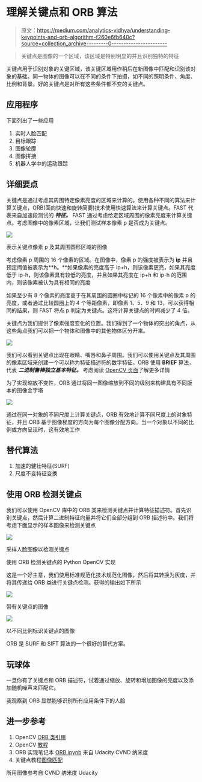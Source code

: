 # 理解关键点和 ORB 算法

> 原文：<https://medium.com/analytics-vidhya/understanding-keypoints-and-orb-algorithm-f260e6fb640c?source=collection_archive---------0----------------------->

> 关键点是图像的一个区域，该区域是特别明显的并且识别独特的特征

关键点用于识别对象的关键区域，该关键区域用作稍后在新图像中匹配和识别该对象的基础。同一物体的图像可以在不同的条件下拍摄，如不同的照明条件、角度、比例和背景。好的关键点是对所有这些条件都不变的关键点。

## 应用程序

下面列出了一些应用

1.  实时人脸匹配
2.  目标跟踪
3.  图像轮廓
4.  图像拼接
5.  机器人学中的运动跟踪

## 详细要点

关键点是通过考虑其周围特定像素亮度的区域来计算的。使用各种不同的算法来计算关键点，ORB(面向快速和旋转简要)技术使用快速算法来计算关键点。FAST 代表来自加速段测试的 ***特征。*** FAST 通过考虑给定区域周围的像素亮度来计算关键点。考虑图像中的像素区域，让我们测试样本像素 p 是否成为关键点。

![](img/ace508e80f76c82de7a36b22da329787.png)

表示关键点像素 p 及其周围圆形区域的图像

考虑像素 p 周围的 16 个像素的区域。在图像中，像素 p 的强度被表示为 **ip** 并且预定阈值被表示为**h。**如果像素的亮度高于 ip+h，则该像素更亮，如果其亮度低于 ip-h，则该像素具有较低的亮度，并且如果其亮度在 ip+h 和 ip-h 的范围内，则该像素被认为具有相同的亮度

如果至少有 8 个像素的亮度高于在其周围的圆圈中标记的 16 个像素中的像素 p 的亮度，或者通过比较圆圈上的 4 个等距像素，即像素 1、5、9 和 13，可以获得相同的结果，则 FAST 将点 p 判定为关键点。这将计算关键点的时间减少了 4 倍。

关键点为我们提供了像素强度变化的位置。我们得到了一个物体的突出的角点，从这些角点我们可以把一个物体和图像中的其他物体区分开来。

![](img/321a9c269286ab4fbbb63da513a600ad.png)

我们可以看到关键点出现在眼睛、嘴唇和鼻子周围。我们可以使用关键点及其周围的像素区域来创建一个可以称为特征描述符的数字特征。ORB 使用 **BRIEF** 算法，代表 ***二进制鲁棒独立基本特征。*** 考虑阅读 [OpenCV 页面](https://opencv-python-tutroals.readthedocs.io/en/latest/py_tutorials/py_feature2d/py_brief/py_brief.html)了解更多详情

为了实现缩放不变性，ORB 通过将同一图像缩放到不同的级别来构建具有不同版本的图像金字塔

![](img/72c2519ef56216b3b63f1a43f5786df1.png)

通过在同一对象的不同尺度上计算关键点，ORB 有效地计算不同尺度上的对象特征，并且 ORB 基于图像梯度的方向为每个图像分配方向。当一个对象以不同的比例或方向呈现时，这有效地工作

## 替代算法

1.  加速的健壮特征(SURF)
2.  尺度不变特征变换

## 使用 ORB 检测关键点

我们可以使用 OpenCV 库中的 ORB 类来检测关键点并计算特征描述符。首先识别关键点，然后计算二进制特征向量并将它们全部分组到 ORB 描述符中。我们将考虑下面显示的样本图像来检测关键点

![](img/dc49271c805d107f2dce875faf3b3abe.png)

采样人脸图像以检测关键点

使用 ORB 检测关键点的 Python OpenCV 实现

这是一个好主意，我们使用标准规范化技术规范化图像，然后将其转换为灰度，并将其传递给 ORB 类进行关键点检测。获得的输出如下所示

![](img/321a9c269286ab4fbbb63da513a600ad.png)

带有关键点的图像

![](img/fdcab285ebdfae1ca7f6577d7c4246b8.png)

以不同比例标识关键点的图像

ORB 是 SURF 和 SIFT 算法的一个很好的替代方案。

## 玩球体

一旦你有了关键点和 ORB 描述符，试着通过缩放、旋转和增加图像的亮度以及添加随机噪声来匹配它。

我观察到 ORB 显然能够识别所有应用条件下的人脸

## 进一步参考

1.  OpenCV [ORB 类引用](https://docs.opencv.org/3.4/db/d95/classcv_1_1ORB.html)
2.  OpenCV [教程](https://opencv-python-tutroals.readthedocs.io/en/latest/py_tutorials/py_feature2d/py_orb/py_orb.html)
3.  ORB 实现笔记本 [ORB.ipynb](https://github.com/tshanmukh/Facial-KeyPoint-Detection/blob/master/ORB.ipynb) 来自 Udacity CVND 纳米度
4.  关键点教程[图像匹配](https://ai.stanford.edu/~syyeung/cvweb/tutorial2.html)

所用图像参考自 CVND 纳米度 Udacity